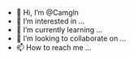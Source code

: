 - 👋 Hi, I’m @Camgln
- 👀 I’m interested in ...
- 🌱 I’m currently learning ...
- 💞️ I’m looking to collaborate on ...
- 📫 How to reach me ...

<!---
Camgln/Camgln is a ✨ special ✨ repository because its `README.md` (this file) appears on your GitHub profile.
You can click the Preview link to take a look at your changes.
--->
